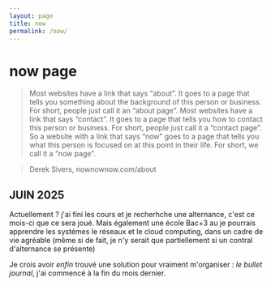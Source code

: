 ```yaml
---
layout: page
title: now
permalink: /now/
---
```



# now page

> Most websites have a link that says “about”. It goes to a page that tells you something about the background of this person or business. For short, people just call it an “about page”.
> Most websites have a link that says “contact”. It goes to a page that tells you how to contact this person or business. For short, people just call it a “contact page”.
> So a website with a link that says “now” goes to a page that tells you what this person is focused on at this point in their life. For short, we call it a “now page”.

> Derek Sivers, nownownow.com/about

## JUIN 2025

Actuellement ? j'ai fini les cours et je recherhche une alternance, c'est ce mois-ci que ce sera joué. Mais également une école Bac+3 au je pourrais apprendre les systémes le réseaux et le cloud computing, dans un cadre de vie agréable (même si de fait, je n'y serait que partiellement si un contral d'alternance se présente)

Je crois avoir *enfin* trouvé une solution pour vraiment m'organiser : *le bullet journal*, j'ai commencé à la fin du mois dernier.